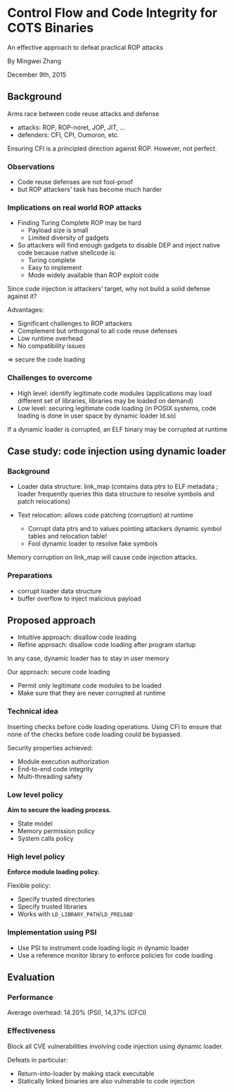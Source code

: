 
# Control Flow and Code Integrity for COTS Binaries
An effective approach to defeat practical ROP attacks

By Mingwei Zhang

December 9th, 2015

## Background

Arms race between code reuse attacks and defense

* attacks: ROP, ROP-noret, JOP, JIT, ...
* defenders: CFI, CPI, Oumoron, etc.

Ensuring CFI is a principled direction against ROP.
However, not perfect.

### Observations

* Code reuse defenses are not fool-proof
* but ROP attackers' task has become much harder

### Implications on real world ROP attacks

* Finding Turing Complete ROP may be hard
    * Payload size is small
    * Limited diversity of gadgets
* So attackers will find enough gadgets to disable DEP and inject native code because native shellcode is:
    * Turing complete
    * Easy to implement
    * Mode widely available than ROP exploit code

Since code injection is attackers' target, why not build a solid defense against it?

Advantages:

* Significant challenges to ROP attackers
* Complement but orthogonal to all code reuse defenses
* Low runtime overhead
* No compatibility issues

=> secure the code loading

### Challenges to overcome

* High level: identify legitimate code modules (applications may load different set of libraries, libraries may be loaded on demand)
* Low level: securing legitimate code loading (in POSIX systems, code loading is done in user space by dynamic loader ld.so)

If a dynamic loader is corrupted, an ELF binary may be corrupted at runtime


## Case study: code injection using dynamic loader

### Background

* Loader data structure: link_map (contains data ptrs to ELF metadata ; loader frequently queries this data structure to resolve symbols and patch relocations)

* Text relocation: allows code patching (corruption) at runtime
    * Corrupt data ptrs and to values pointing attackers dynamic symbol tables and relocation table!
    * Fool dynamic loader to resolve fake symbols

Memory corruption on link_map will cause code injection attacks.

### Preparations

* corrupt loader data structure
* buffer overflow to inject malicious payload

## Proposed approach

* Intuitive approach: disallow code loading
* Refine approach: disallow code loading after program startup

In any case, dynamic loader has to stay in user memory

Our approach: secure code loading
* Permit only legitimate code modules to be loaded
* Make sure that they are never corrupted at runtime

### Technical idea
Inserting checks before code loading operations. Using CFI to ensure that none of the checks before code loading could be bypassed.

Security properties achieved:

* Module execution authorization
* End-to-end code integrity
* Multi-threading safety

### Low level policy

__Aim to secure the loading process.__

* State model
* Memory permission policy
* System calls policy

### High level policy

__Enforce module loading policy.__

Flexible policy:

* Specify trusted directories
* Specify trusted libraries
* Works with `LD_LIBRARY_PATH`/`LD_PRELOAD`

### Implementation using PSI

* Use PSI to instrument code loading logic in dynamic loader
* Use a reference monitor library to enforce policies for code loading

## Evaluation

### Performance

Average overhead: 14.20% (PSI), 14,37% (CFCI)

### Effectiveness

Block all CVE vulnerabilities involving code injection using dynamic loader.

Defeats in particular:

* Return-into-loader by making stack executable
* Statically linked binaries are also vulnerable to code injection

